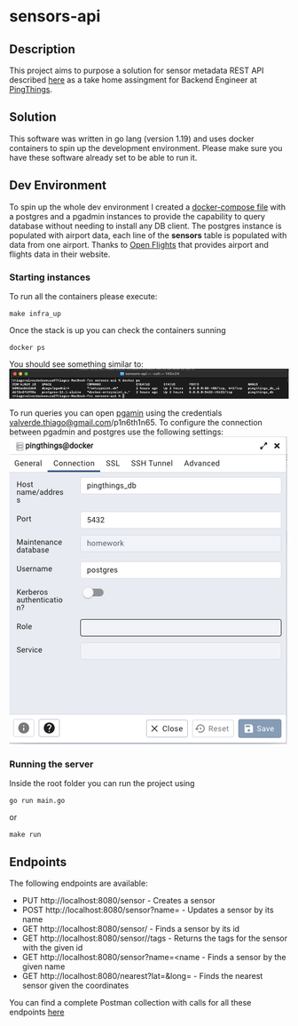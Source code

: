 # sensors-api

## Description
This project aims to purpose a solution for sensor metadata REST API described [here](./docs/PingThings%20CTI.pdf)
as a take home assingment for Backend Engineer at [PingThings](https://www.pingthings.io/).

## Solution
This software was written in go lang (version 1.19) and uses docker containers to spin up the development
environment. Please make sure you have these software already set to be able to run it.

## Dev Environment
To spin up the whole dev environment I created a [docker-compose file](./docker/docker-compose.yml) with
a postgres and a pgadmin instances to provide the capability to query database without needing to install 
any DB client.
The postgres instance is populated with airport data, each line of the **sensors** table is populated with 
data from one airport. Thanks to [Open Flights](https://openflights.org/) that provides airport and flights data 
in their website. 

### Starting instances
To run all the containers please execute:
```shell
make infra_up
```

Once the stack is up you can check the containers sunning
```shell
docker ps
```
You should see something similar to:
![Docker ps command](./docs/DockerPS-SS.png)

To run queries you can open [pgamin](http://localhost) using the credentials 
valverde.thiago@gmail.com/p1n6th1n65. 
To configure the connection between pgadmin and postgres use the following settings:
![PgAdmin Config](./docs/PgAdminConfig-SS.png)

### Running the server
Inside the root folder you can run the project using
```shell
go run main.go
```
or
```shell
make run
```

## Endpoints
The following endpoints are available:
* PUT http://localhost:8080/sensor - Creates a sensor
* POST http://localhost:8080/sensor?name=<name> - Updates a sensor by its name
* GET http://localhost:8080/sensor/<id> - Finds a sensor by its id
* GET http://localhost:8080/sensor/<id>/tags - Returns the tags for the sensor with the given id
* GET http://localhost:8080/sensor?name=<name - Finds a sensor by the given name
* GET http://localhost:8080/nearest?lat=<latitude>&long=<longitude> - Finds the nearest sensor given the coordinates

You can find a complete Postman collection with calls for all these endpoints [here](./docs/Ping%20Thinks%20Homework.postman_collection.json)

